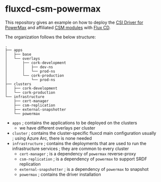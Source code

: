 # fluxcd-csm-powermax

This repository gives an example on how to deploy the [CSI Driver for PowerMax](https://github.com/dell/csi-powermax) and affiliated [CSM modules](https://github.com/dell/csm) with [Flux CD](https://fluxcd.io/).

The organization follows the below structure:
```
.
├── apps
│   ├── base
│   └── overlays
│       ├── cork-development
│       │   ├── dev-ns
│       │   └── prod-ns
│       └── cork-production
│           └── prod-ns
├── clusters
│   ├── cork-development
│   └── cork-production
└── infrastructure
    ├── cert-manager
    ├── csm-replication
    ├── external-snapshotter
    └── powermax
```


* `apps` ; contains the applications to be deployed on the clusters
  * we have different overlays per cluster
* `cluster` ; contains the cluster-specific fluxcd main configuration usually ; using Azure Arc, there is none needed
* `infrastructure` ; contains the deployments that are used to run the infrastructure services ; they are common to every cluster
  * `cert-manager` ; is a dependency of `powermax` reverse-proxy
  * `csm-replication` ; is a dependency of `powermax` to support SRDF replication
  * `external-snapshotter` ; is a dependency of `powermax` to snapshot
  * `powermax` ; contains the driver installation
